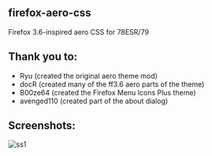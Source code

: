 ## firefox-aero-css
Firefox 3.6-inspired aero CSS for 78ESR/79

## Thank you to:

- Ryu (created the original aero theme mod)
- docR (created many of the ff3.6 aero parts of the theme)
- B00ze64 (created the Firefox Menu Icons Plus theme)
- avenged110 (created part of the about dialog)

## Screenshots:
![ss1](https://github.com/dotexe1337/firefox-aero-css/assets/68521531/4c2d3e86-160b-4178-8064-f1292118f7c0)
